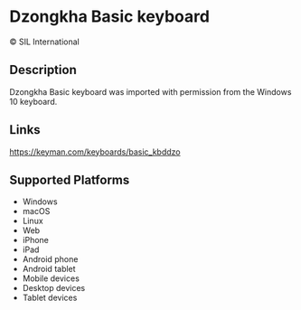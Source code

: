 Dzongkha Basic keyboard
==============

© SIL International

Description
-----------
Dzongkha Basic keyboard was imported with permission from the Windows 10 keyboard.

Links
-----
https://keyman.com/keyboards/basic_kbddzo

Supported Platforms
-------------------
 * Windows
 * macOS
 * Linux
 * Web
 * iPhone
 * iPad
 * Android phone
 * Android tablet
 * Mobile devices
 * Desktop devices
 * Tablet devices


